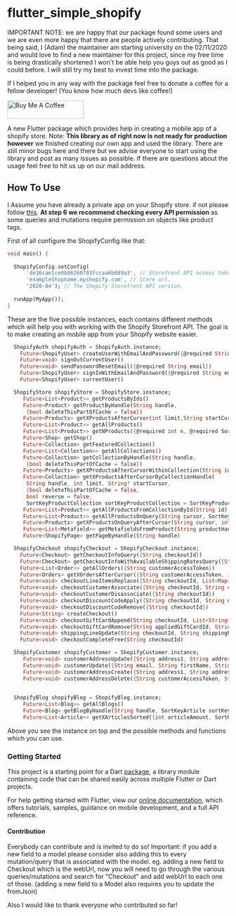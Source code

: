 # flutter_simple_shopify

IMPORTANT NOTE: we are happy that our package found some users and we are even more happy that there are people actively contributing.
That being said, I (Adam) the maintainer am starting university on the 02/11/2020 and would love to find a new maintainer for this project, since my free time is being drastically shortened I won't be able help you guys out as good as I could before.
I will still try my best to invest time into the package.

If I helped you in any way with the package feel free to donate a coffee for a fellow developer! (You know how much devs like coffee!)

<a href="https://www.buymeacoffee.com/AdamDevTS1" target="_blank"><img src="https://cdn.buymeacoffee.com/buttons/default-orange.png" alt="Buy Me A Coffee" height="41" width="174"></a>



A new Flutter package which provides help in creating a mobile app of a shopify store.
Note: **This library as of right now is not ready for production**
**however** we finished creating our own app and used the library.
There are still minor bugs here and there but we advise everyone to start using the library and post as many issues as possible.
If there are questions about the usage feel free to hit us up on our mail address.

## How To Use

I Assume you have already a private app on your Shopify store. if not please follow [this](https://shopify.dev/docs/storefront-api/getting-started).
**At step 6 we recommend checking every API permission** as some queries and mutations require permission on objects like product tags.

First of all configure the ShopifyConfig like that:
```dart
void main() {
  
  ShopifyConfig.setConfig(
      'de16cae1ce0b86260703fccaa6b689a3', // Storefront API access token.
      'exampleShopname.myshopify.com', // Store url.
      '2020-04'); // The Shopify Storefront API version.
  
  runApp(MyApp());
}
```

These are the five possible instances, each contains different methods which will help you with working with the Shopify Storefront API.
The goal is to make creating an mobile app from your Shopify website easier.
```dart
  ShopifyAuth shopifyAuth = ShopifyAuth.instance;
    Future<ShopifyUser> createUserWithEmailAndPassword({@required String email, @required String password})
    Future<void> signOutCurrentUser()
    Future<void> sendPasswordResetEmail({@required String email})
    Future<ShopifyUser> signInWithEmailAndPassword({@required String email, @required String password})
    Future<ShopifyUser> currentUser()
```
```dart    
  ShopifyStore shopifyStore = ShopifyStore.instance;
     Future<List<Product>> getProductsByIds()
     Future<Product> getProductByHandle(String handle,
      {bool deleteThisPartOfCache = false})
     Future<Products> getXProductsAfterCursor(int limit,String startCursor)
     Future<List<Product>> getAllProducts()
     Future<List<Product>> getNProducts({@required int n, @required SortKey sortKey})
     Future<Shop> getShop()
     Future<Collection> getFeaturedCollection()
     Future<List<Collection>> getAllCollections()
     Future<Collection> getCollectionByHandle(String handle,
      {bool deleteThisPartOfCache = false})
     Future<Products> getXProductsAfterCursorWithinCollection(String id, int limit, String startCursor, SortKeyProduct sortKey)
     Future<Collection> getXProductsAfterCursorByCollectionHandle(
      String handle, int limit, String? startCursor,
      {bool deleteThisPartOfCache = false,
      bool reverse = false,
      SortKeyProductCollection sortKeyProductCollection = SortKeyProductCollection.RELEVANCE})
     Future<List<Product>> getAllProductsFromCollectionById(String id)
     Future<List<Product>> getAllProductsOnQuery(String cursor, SortKeyProduct sortKey, String query)
     Future<Products> getXProductsOnQueryAfterCursor(String cursor, int limit, SortKeyProduct sortKey, String query)
     Future<List<Metafield>> getMetafieldsFromProduct(String productHandle, {String namespace})
     Future<ShopifyPage> getPageByHandle(String handle)
```
```dart
  ShopifyCheckout shopifyCheckout = ShopifyCheckout.instance;
    Future<Checkout> getCheckoutInfoQuery({String checkoutId})
    Future<Checkout> getCheckoutInfoWithAvailableShippingRatesQuery({String checkoutId})
    Future<List<Order>> getAllOrders({String customerAccessToken})
    Future<Orders> getXOrdersAfterCursor({String customerAccessToken, int limit, String startCursor})
    Future<void> checkoutLineItemsReplace({String checkoutId, List<Map<String,dynamic>> checkoutLineItems})
    Future<void> checkoutCustomerAssociate({String checkoutId, String customerAccessToken}) 
    Future<void> checkoutCustomerDisassociate({String checkoutId})
    Future<void> checkoutDiscountCodeApply({String checkoutId, String discountCode})
    Future<void> checkoutDiscountCodeRemove({String checkoutId})
    Future<String> createCheckout()
    Future<void> checkoutGiftCardAppend(String checkoutId, List<String> giftCardCodes)
    Future<void> checkoutGiftCardRemove(String appliedGiftCardId, String checkoutId)
    Future<void> shippingLineUpdate(String checkoutId, String shippingRateHandle)
    Future<void> checkoutCompleteFree(String checkoutId)
```
```dart
  ShopifyCustomer shopifyCustomer = ShopifyCustomer.instance;
     Future<void> customerAddressUpdate({String address1, String address2, String company, String city, String country, String firstName, String lastName, String phone, String province, String zip, String customerAccessToken, id})
     Future<void> customerUpdate({String email, String firstName, String lastName, String password, String phoneNumber, String customerAccessToken, bool acceptsMarketing})
     Future<void> customerAddressCreate({String address1, String address2, String company, String city, String country, String firstName, String lastName, String phone, String province, String zip, String customerAccessToken})
     Future<void> customerAddressDelete({String customerAccessToken, String addressId})
       
```
```dart
  ShopifyBlog shopifyBlog = ShopifyBlog.instance;
     Future<List<Blog>> getAllBlogs()
     Future<Blog> getBlogByHandle(String handle, SortKeyArticle sortKeyArticle)
     Future<List<Article>> getXArticlesSorted({int articleAmount, SortKeyArticle sortKeyArticle})
```

Above you see the instance on top and the possible methods and functions which you can use.

### Getting Started

This project is a starting point for a Dart
[package](https://flutter.dev/developing-packages/),
a library module containing code that can be shared easily across
multiple Flutter or Dart projects.

For help getting started with Flutter, view our 
[online documentation](https://flutter.dev/docs), which offers tutorials, 
samples, guidance on mobile development, and a full API reference.

#### Contribution

Everybody can contribute and is invited to do so!
Important: if you add a new field to a model please consider also adding this to every mutation/query that is associated with the model.
eg. adding a new field to Checkout which is the webUrl, now you will need to go through the various queries/mutations and search for "Checkout" and add webUrl to each one of those.
(adding a new field to a Model also requires you to update the fromJson)

Also I would like to thank everyone who contributed so far!
